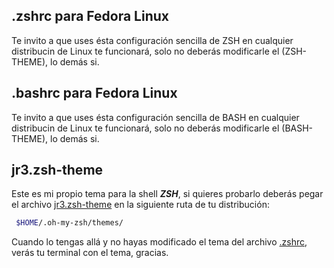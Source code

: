 ## .zshrc para Fedora Linux
Te invito a que uses ésta configuración sencilla de ZSH en cualquier distribucin de Linux te funcionará, solo no deberás modificarle el (ZSH-THEME), lo demás si.

## .bashrc para Fedora Linux
Te invito a que uses ésta configuración sencilla de BASH en cualquier distribucin de Linux te funcionará, solo no deberás modificarle el (BASH-THEME), lo demás si.

## jr3.zsh-theme
Este es mi propio tema para la shell ***ZSH***, si quieres probarlo deberás pegar el archivo [jr3.zsh-theme](https://github.com/josuerom/shell-linux/blob/main/jr3.zsh-theme) en la siguiente ruta de tu distribución:
~~~zsh
 $HOME/.oh-my-zsh/themes/
~~~
Cuando lo tengas allá y no hayas modificado el tema del archivo [.zshrc](https://github.com/josuerom/shell-linux/blob/main/.zshrc), verás tu terminal con el tema, gracias.
